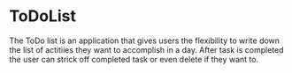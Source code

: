 # ToDoList

The ToDo list is an application that gives users the flexibility to write down the list of actitiies they want to accomplish in a day. After task is completed the user can strick off completed task or even delete if they want to.
